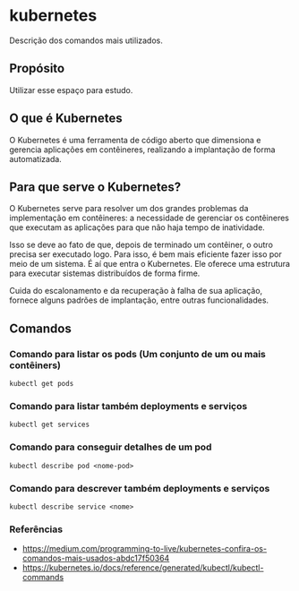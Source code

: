 # kubernetes
Descrição dos comandos mais utilizados. 
## Propósito
Utilizar esse espaço para estudo.

## O que é Kubernetes
O Kubernetes é uma ferramenta de código aberto que dimensiona e gerencia aplicações em contêineres, realizando a implantação de forma automatizada.

## Para que serve o Kubernetes?
O Kubernetes serve para resolver um dos grandes problemas da implementação em contêineres: a necessidade de gerenciar os contêineres que executam as aplicações para que não haja tempo de inatividade.

Isso se deve ao fato de que, depois de terminado um contêiner, o outro precisa ser executado logo. Para isso, é bem mais eficiente fazer isso por meio de um sistema. É aí que entra o Kubernetes. Ele oferece uma estrutura para executar sistemas distribuídos de forma firme.

Cuida do escalonamento e da recuperação à falha de sua aplicação, fornece alguns padrões de implantação, entre outras funcionalidades.

## Comandos

### Comando para listar os pods (Um conjunto de um ou mais contêiners)
    kubectl get pods
### Comando para listar também deployments e serviços
    kubectl get services
### Comando para conseguir detalhes de um pod
    kubectl describe pod <nome-pod>
### Comando para descrever também deployments e serviços
    kubectl describe service <nome>


### Referências
* https://medium.com/programming-to-live/kubernetes-confira-os-comandos-mais-usados-abdc17f50364
* https://kubernetes.io/docs/reference/generated/kubectl/kubectl-commands
